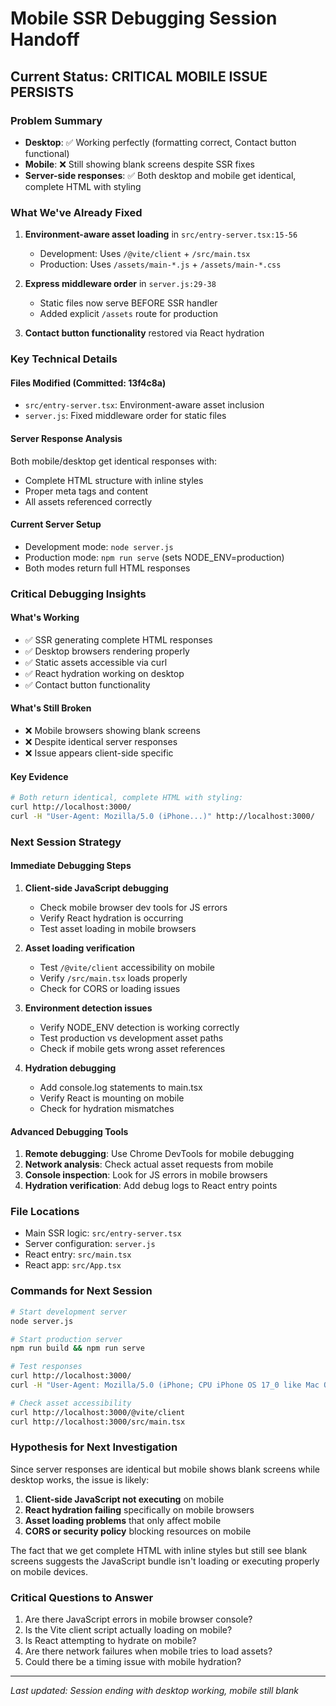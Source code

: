 # Mobile SSR Debugging Session Handoff

## Current Status: CRITICAL MOBILE ISSUE PERSISTS

### Problem Summary
- **Desktop**: ✅ Working perfectly (formatting correct, Contact button functional)
- **Mobile**: ❌ Still showing blank screens despite SSR fixes
- **Server-side responses**: ✅ Both desktop and mobile get identical, complete HTML with styling

### What We've Already Fixed
1. **Environment-aware asset loading** in `src/entry-server.tsx:15-56`
   - Development: Uses `/@vite/client` + `/src/main.tsx`
   - Production: Uses `/assets/main-*.js` + `/assets/main-*.css`

2. **Express middleware order** in `server.js:29-38`
   - Static files now serve BEFORE SSR handler
   - Added explicit `/assets` route for production

3. **Contact button functionality** restored via React hydration

### Key Technical Details

#### Files Modified (Committed: 13f4c8a)
- `src/entry-server.tsx`: Environment-aware asset inclusion
- `server.js`: Fixed middleware order for static files

#### Server Response Analysis
Both mobile/desktop get identical responses with:
- Complete HTML structure with inline styles
- Proper meta tags and content
- All assets referenced correctly

#### Current Server Setup
- Development mode: `node server.js` 
- Production mode: `npm run serve` (sets NODE_ENV=production)
- Both modes return full HTML responses

### Critical Debugging Insights

#### What's Working
- ✅ SSR generating complete HTML responses
- ✅ Desktop browsers rendering properly
- ✅ Static assets accessible via curl
- ✅ React hydration working on desktop
- ✅ Contact button functionality

#### What's Still Broken
- ❌ Mobile browsers showing blank screens
- ❌ Despite identical server responses
- ❌ Issue appears client-side specific

#### Key Evidence
```bash
# Both return identical, complete HTML with styling:
curl http://localhost:3000/
curl -H "User-Agent: Mozilla/5.0 (iPhone...)" http://localhost:3000/
```

### Next Session Strategy

#### Immediate Debugging Steps
1. **Client-side JavaScript debugging**
   - Check mobile browser dev tools for JS errors
   - Verify React hydration is occurring
   - Test asset loading in mobile browsers

2. **Asset loading verification**
   - Test `/@vite/client` accessibility on mobile
   - Verify `/src/main.tsx` loads properly
   - Check for CORS or loading issues

3. **Environment detection issues**
   - Verify NODE_ENV detection is working correctly
   - Test production vs development asset paths
   - Check if mobile gets wrong asset references

4. **Hydration debugging**
   - Add console.log statements to main.tsx
   - Verify React is mounting on mobile
   - Check for hydration mismatches

#### Advanced Debugging Tools
1. **Remote debugging**: Use Chrome DevTools for mobile debugging
2. **Network analysis**: Check actual asset requests from mobile
3. **Console inspection**: Look for JS errors in mobile browsers
4. **Hydration verification**: Add debug logs to React entry points

### File Locations
- Main SSR logic: `src/entry-server.tsx`
- Server configuration: `server.js`
- React entry: `src/main.tsx`
- React app: `src/App.tsx`

### Commands for Next Session
```bash
# Start development server
node server.js

# Start production server  
npm run build && npm run serve

# Test responses
curl http://localhost:3000/
curl -H "User-Agent: Mozilla/5.0 (iPhone; CPU iPhone OS 17_0 like Mac OS X) AppleWebKit/605.1.15 (KHTML, like Gecko) Version/17.0 Mobile/15E148 Safari/604.1" http://localhost:3000/

# Check asset accessibility
curl http://localhost:3000/@vite/client
curl http://localhost:3000/src/main.tsx
```

### Hypothesis for Next Investigation
Since server responses are identical but mobile shows blank screens while desktop works, the issue is likely:
1. **Client-side JavaScript not executing** on mobile
2. **React hydration failing** specifically on mobile browsers
3. **Asset loading problems** that only affect mobile
4. **CORS or security policy** blocking resources on mobile

The fact that we get complete HTML with inline styles but still see blank screens suggests the JavaScript bundle isn't loading or executing properly on mobile devices.

### Critical Questions to Answer
1. Are there JavaScript errors in mobile browser console?
2. Is the Vite client script actually loading on mobile?
3. Is React attempting to hydrate on mobile?
4. Are there network failures when mobile tries to load assets?
5. Could there be a timing issue with mobile hydration?

---
*Last updated: Session ending with desktop working, mobile still blank*